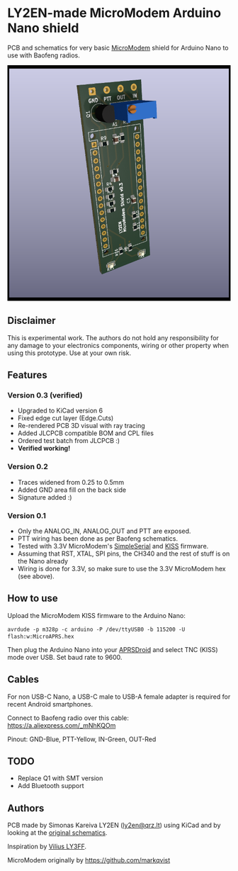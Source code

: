 # LY2EN-made MicroModem Arduino Nano shield

PCB and schematics for very basic [MicroModem](https://unsigned.io/micromodem/) shield for
Arduino Nano to use with Baofeng radios.

![LY2EN-micromodem](LY2EN-micromodem.png)

## Disclaimer

This is experimental work. The authors do not hold any responsibility for any damage to your electronics components, wiring or other property when using this prototype. Use at your own risk.

## Features

### Version 0.3 (verified)
* Upgraded to KiCad version 6
* Fixed edge cut layer (Edge.Cuts)
* Re-rendered PCB 3D visual with ray tracing
* Added JLCPCB compatible BOM and CPL files
* Ordered test batch from JLCPCB :)
* **Verified working!**

### Version 0.2
* Traces widened from 0.25 to 0.5mm
* Added GND area fill on the back side
* Signature added :)

### Version 0.1
* Only the ANALOG_IN, ANALOG_OUT and PTT are exposed.
* PTT wiring has been done as per Baofeng schematics.
* Tested with 3.3V MicroModem's [SimpleSerial](https://github.com/markqvist/MicroAPRS/raw/master/precompiled/microaprs-3v-ss-latest.hex) and [KISS](https://github.com/markqvist/MicroModemGP/raw/master/precompiled/MicroModemGP-3v-kiss.hex) firmware.
* Assuming that RST, XTAL, SPI pins, the CH340 and the rest of stuff is on the Nano already
* Wiring is done for 3.3V, so make sure to use the 3.3V MicroModem hex (see above).

## How to use

Upload the MicroModem KISS firmware to the Arduino Nano:

    avrdude -p m328p -c arduino -P /dev/ttyUSB0 -b 115200 -U flash:w:MicroAPRS.hex

Then plug the Arduino Nano into your [APRSDroid](https://aprsdroid.org/) and select TNC (KISS) mode over USB. Set baud rate to 9600.

## Cables

For non USB-C Nano, a USB-C male to USB-A female adapter is required for recent Android smartphones.

Connect to Baofeng radio over this cable: https://a.aliexpress.com/_mNhKQOm 

Pinout: GND-Blue, PTT-Yellow, IN-Green, OUT-Red

## TODO

* Replace Q1 with SMT version
* Add Bluetooth support

## Authors

PCB made by Simonas Kareiva LY2EN (<ly2en@qrz.lt>) using KiCad and by looking at the [original schematics](https://unsigned.io/wp-content/uploads/2014/12/Schematic-1.pdf).

Inspiration by [Vilius LY3FF](https://github.com/vilisas/).

MicroModem originally by https://github.com/markqvist
